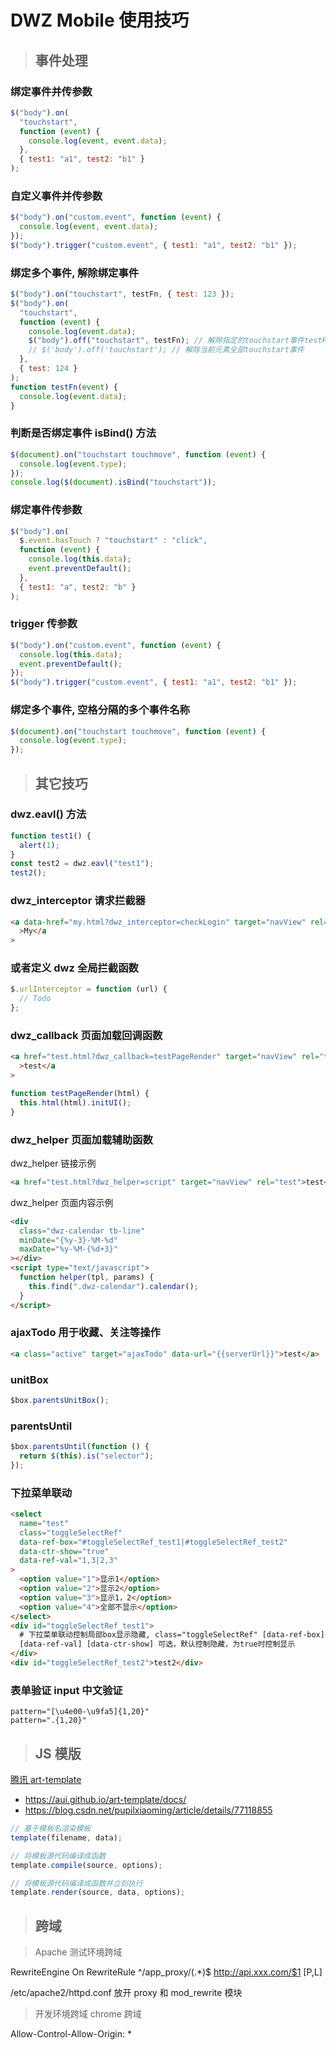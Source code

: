 # DWZ Mobile 使用技巧

> ## 事件处理

### 绑定事件并传参数

```javascript
$("body").on(
  "touchstart",
  function (event) {
    console.log(event, event.data);
  },
  { test1: "a1", test2: "b1" }
);
```

### 自定义事件并传参数

```javascript
$("body").on("custom.event", function (event) {
  console.log(event, event.data);
});
$("body").trigger("custom.event", { test1: "a1", test2: "b1" });
```

### 绑定多个事件, 解除绑定事件

```javascript
$("body").on("touchstart", testFn, { test: 123 });
$("body").on(
  "touchstart",
  function (event) {
    console.log(event.data);
    $("body").off("touchstart", testFn); // 解除指定的touchstart事件testFn
    // $('body').off('touchstart'); // 解除当前元素全部touchstart事件
  },
  { test: 124 }
);
function testFn(event) {
  console.log(event.data);
}
```

### 判断是否绑定事件 isBind() 方法

```javascript
$(document).on("touchstart touchmove", function (event) {
  console.log(event.type);
});
console.log($(document).isBind("touchstart"));
```

### 绑定事件传参数

```javascript
$("body").on(
  $.event.hasTouch ? "touchstart" : "click",
  function (event) {
    console.log(this.data);
    event.preventDefault();
  },
  { test1: "a", test2: "b" }
);
```

### trigger 传参数

```javascript
$("body").on("custom.event", function (event) {
  console.log(this.data);
  event.preventDefault();
});
$("body").trigger("custom.event", { test1: "a1", test2: "b1" });
```

### 绑定多个事件, 空格分隔的多个事件名称

```javascript
$(document).on("touchstart touchmove", function (event) {
  console.log(event.type);
});
```

> ## 其它技巧

### dwz.eavl() 方法

```javascript
function test1() {
  alert(1);
}
const test2 = dwz.eavl("test1");
test2();
```

### dwz_interceptor 请求拦截器

```html
<a data-href="my.html?dwz_interceptor=checkLogin" target="navView" rel="my"
  >My</a
>
```

### 或者定义 dwz 全局拦截函数

```javascript
$.urlInterceptor = function (url) {
  // Todo
};
```

### dwz_callback 页面加载回调函数

```html
<a href="test.html?dwz_callback=testPageRender" target="navView" rel="test"
  >test</a
>
```

```js
function testPageRender(html) {
  this.html(html).initUI();
}
```

### dwz_helper 页面加载辅助函数

dwz_helper 链接示例

```html
<a href="test.html?dwz_helper=script" target="navView" rel="test">test</a>
```

dwz_helper 页面内容示例

```html
<div
  class="dwz-calendar tb-line"
  minDate="{%y-3}-%M-%d"
  maxDate="%y-%M-{%d+3}"
></div>
<script type="text/javascript">
  function helper(tpl, params) {
    this.find(".dwz-calendar").calendar();
  }
</script>
```

### ajaxTodo 用于收藏、关注等操作

```html
<a class="active" target="ajaxTodo" data-url="{{serverUrl}}">test</a>
```

### unitBox

```js
$box.parentsUnitBox();
```

### parentsUntil

```javascript
$box.parentsUntil(function () {
  return $(this).is("selector");
});
```

### 下拉菜单联动

```html
<select
  name="test"
  class="toggleSelectRef"
  data-ref-box="#toggleSelectRef_test1|#toggleSelectRef_test2"
  data-ctr-show="true"
  data-ref-val="1,3|2,3"
>
  <option value="1">显示1</option>
  <option value="2">显示2</option>
  <option value="3">显示1，2</option>
  <option value="4">全部不显示</option>
</select>
<div id="toggleSelectRef_test1">
  # 下拉菜单联动控制局部box显示隐藏, class="toggleSelectRef" [data-ref-box]
  [data-ref-val] [data-ctr-show] 可选，默认控制隐藏，为true时控制显示
</div>
<div id="toggleSelectRef_test2">test2</div>
```

### 表单验证 input 中文验证

```
pattern="[\u4e00-\u9fa5]{1,20}"
pattern=".{1,20}"
```

> ## JS 模版

[腾讯 art-template](https://github.com/aui/art-template)

- https://aui.github.io/art-template/docs/
- https://blog.csdn.net/pupilxiaoming/article/details/77118855

```javascript
// 基于模板名渲染模板
template(filename, data);

// 将模板源代码编译成函数
template.compile(source, options);

// 将模板源代码编译成函数并立刻执行
template.render(source, data, options);
```

> ## 跨域

> Apache 测试环境跨域

RewriteEngine On
RewriteRule ^/app_proxy/(.\*)$ http://api.xxx.com/$1 [P,L]

/etc/apache2/httpd.conf 放开 proxy 和 mod_rewrite 模块

> 开发环境跨域 chrome 跨域

Allow-Control-Allow-Origin: \*
